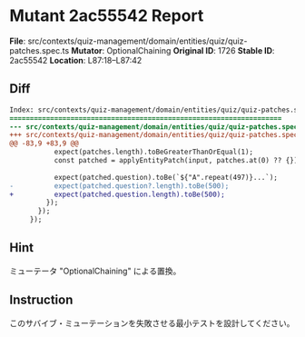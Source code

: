 # Mutant 2ac55542 Report

**File**: src/contexts/quiz-management/domain/entities/quiz/quiz-patches.spec.ts
**Mutator**: OptionalChaining
**Original ID**: 1726
**Stable ID**: 2ac55542
**Location**: L87:18–L87:42

## Diff

```diff
Index: src/contexts/quiz-management/domain/entities/quiz/quiz-patches.spec.ts
===================================================================
--- src/contexts/quiz-management/domain/entities/quiz/quiz-patches.spec.ts	original
+++ src/contexts/quiz-management/domain/entities/quiz/quiz-patches.spec.ts	mutated #1726
@@ -83,9 +83,9 @@
           expect(patches.length).toBeGreaterThanOrEqual(1);
           const patched = applyEntityPatch(input, patches.at(0) ?? {});
 
           expect(patched.question).toBe(`${"A".repeat(497)}...`);
-          expect(patched.question?.length).toBe(500);
+          expect(patched.question.length).toBe(500);
         });
       });
     });
```

## Hint

ミューテータ "OptionalChaining" による置換。

## Instruction

このサバイブ・ミューテーションを失敗させる最小テストを設計してください。
